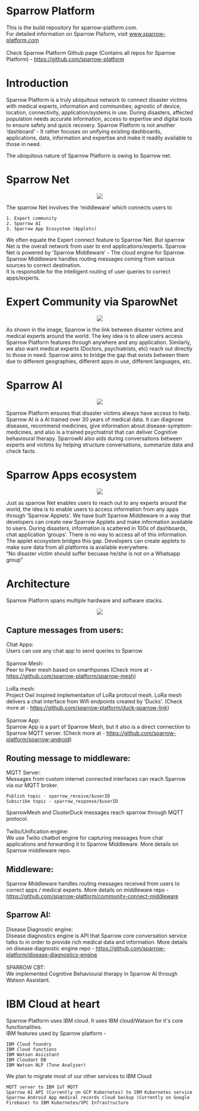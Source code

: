 # Sparrow Platform

This is the build repository for sparrow-platform.com.
<br>
For detailed information on Sparrow Plaform, visit www.sparrow-platform.com
<br><br>
Check Sparrow Platform Github page (Contains all repos for Sparrow Platform) - https://github.com/sparrow-platform

# Introduction
Sparrow Platform is a truly ubiquitous network to connect disaster victims with medical experts, information and communities; agnostic of device, location, connectivity, application/systems in use. 
During disasters, affected population needs accurate information, access to expertise and digital tools to ensure safety and quick recovery. Sparrow Platform is not another ‘dashboard’ - It rather focuses on unifying existing dashboards, applications, data, information and expertise and make it readily available to those in need.

The ubiquitous nature of Sparrow Platform is owing to Sparrow net.

# Sparrow Net
<p align="center">
<img max-height=500  src="https://raw.githubusercontent.com/sparrow-platform/sparrow/master/images/sparrow/MiddlewareSummary.png"/>
</p>

The sparrow Net involves the ‘middleware’ which connects users to 
```
1. Expert community
2. Sparrow AI
3. Sparrow App Ecosystem (Applets) 
```
We often equate the Expert connect feature to Sparrow Net. But sparrow Net is the overall network from user to end applications/experts. 
Sparrow Net is powered by ‘Sparrow Middleware’ - The cloud engine for Sparrow. Sparrow Middleware handles routing messages coming from various sources to correct destination.
<br>
It is responsible for the intelligent routing of user queries to correct apps/experts. 


# Expert Community via SparowNet
<p align="center">
<img max-height=500  src="https://sparrow-platform.com/images/sparrow/sparrowInterPlatformRouting.png"/>
</p>
As shown in the image, Sparrow is the link between disaster victims and medical experts around the world. 
The key idea is to allow users access Sparrow Platform features through anywhere and any application. 
Similarly, we also want medical experts (Doctors,  psychiatrists, etc) reach out directly to those in need. 
Sparrow aims to bridge the gap that exists between them due to different geographies, different apps in use, different languages, etc. 


# Sparrow AI
<p align="center">
<img max-height=500  src="https://sparrow-platform.com/images/sparrow/MedicalInfoEngine.png"/>
</p>
Sparrow Platform ensures that disaster victims always have access to help. 
Sparrow AI is a AI trained over 30 years of medical data. 
It can diagnose diseases, recommend medicines, give information about disease-symptom-medicines, and also is a trained psychiatrist that can deliver Cognitive behavioural therapy. 
SparrowAI also aids during conversations between experts and victims by helping structure conversations, summarize data and check facts.


# Sparrow Apps ecosystem
<p align="center">
<img max-height=500  src="https://sparrow-platform.com/images/sparrow/SparrowAppletMain.png"/>
</p>
Just as sparrow Net enables users to reach out to any experts around the world, the idea is to enable users to access information from any apps through ‘Sparrow Applets’. We have built Sparrow Middleware in a way that developers can create new Sparrow Applets and make information available to users. 
During disasters, information is scattered in 100s of dashboards, chat application ‘groups’. There is no way to access all of this information. The applet ecosystem bridges this gap. Developers can create applets to make sure data from all platforms ia available everywhere. 
<br>
“No disaster victim should suffer becuase he/she is not on a Whatsapp group”

# Architecture
Sparrow Platform spans multiple hardware and software stacks. 
<p align="center">
<img max-height=500  src="https://raw.githubusercontent.com/sparrow-platform/sparrow/master/images/sparrow/SparrowOverallArchitecrture.png"/>
</p>



## Capture messages from users:
Chat Apps:<br>
Users can use any chat app to send queries to Sparrow
<br><br>
Sparrow Mesh:<br>
Peer to Peer mesh based on smarthpones (Check more at - https://github.com/sparrow-platform/sparrow-mesh)
<br><br>
LoRa mesh: <br>
Project Owl inspired implementaiton of LoRa protocol mesh. LoRa mesh delivers a chat interface from Wifi endpoints created by ‘Ducks’. (Check more at - https://github.com/sparrow-platform/duck-sparrow-link)
<br><br>
Sparrow App:<br>
Sparrow App is a part of Sparrow Mesh, but it also is a direct connection to Sparrow MQTT server. (Check more at - https://github.com/sparrow-platform/sparrow-android)



## Routing message to middleware:
MQTT Server:<br>
Messages from custom internet connected interfaces can reach Sparrow via our MQTT broker. 
```
Publish topic - sparrow_receive/$userID
Subscribe topic - sparrow_response/$userID
```
SparrowMesh and ClusterDuck messages reach sparrow through MQTT protocol.
<br><br>
Twilio/Unification engine:<br>
We use Twilio chatbot engine for capturing messages from chat applications and forwarding it to Sparrow Middleware. More details on Sparrow middleware repo. 


## Middleware:
Sparrow Middleware handles routing messages received from users to correct apps / medical experts. 
More details on middleware repo - https://github.com/sparrow-platform/community-connect-middleware




## Sparrow AI:
Disease Diagnostic engine:<br>
Disease diagnostics engine is API that Sparrow core conversation service talks to in order to provide rich medical data and information. 
More details on disease diagnostic engine repo - 
https://github.com/sparrow-platform/disease-diagnostics-engine
<br><br>
SPARROW CBT:<br>
We implemented Cognitive Behavioural therapy in Sparrow AI through Watson Assistant.



# IBM Cloud at heart
Sparrow Platform uses IBM cloud. It uses IBM cloud/Watson for it's core functionalities. 
<br>
IBM features used by Sparrow platform - 
```
IBM Cloud foundry
IBM Cloud functions
IBM Watson Assistant
IBM Cloudant DB
IBM Watson NLP (Tone Analyzer)
```

We plan to migrate most of our other services to IBM Cloud 
```
MQTT server to IBM IoT MQTT
Sparrow AI API (Currently on GCP Kubernetes) to IBM Kubernetes service
Sparrow Android App medical records cloud backup (Currently on Google Firebase) to IBM Kubernetes/VPC Infrastructure
```
